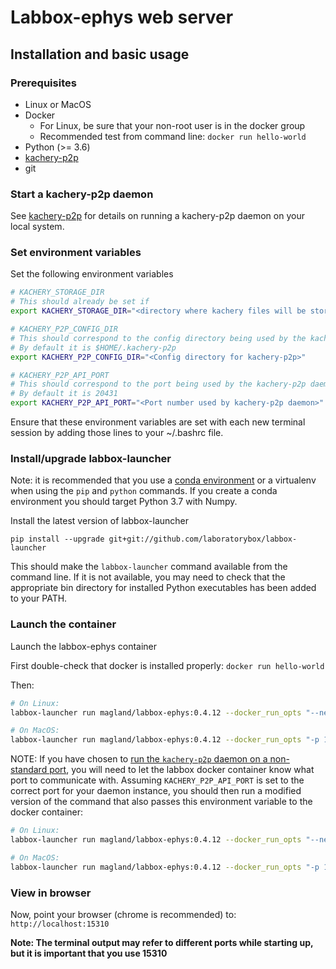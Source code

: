# Labbox-ephys web server

## Installation and basic usage

### Prerequisites

* Linux or MacOS
* Docker
    - For Linux, be sure that your non-root user is in the docker group
    - Recommended test from command line: `docker run hello-world`
* Python (>= 3.6)
* [kachery-p2p](https://github.com/flatironinstitute/kachery-p2p)
* git

### Start a kachery-p2p daemon

See [kachery-p2p](https://github.com/flatironinstitute/kachery-p2p) for details on running a kachery-p2p daemon on your local system.

### Set environment variables

Set the following environment variables

```bash
# KACHERY_STORAGE_DIR
# This should already be set if 
export KACHERY_STORAGE_DIR="<directory where kachery files will be stored>"

# KACHERY_P2P_CONFIG_DIR
# This should correspond to the config directory being used by the kachery-p2p daemon
# By default it is $HOME/.kachery-p2p
export KACHERY_P2P_CONFIG_DIR="<Config directory for kachery-p2p>"

# KACHERY_P2P_API_PORT
# This should correspond to the port being used by the kachery-p2p daemon
# By default it is 20431
export KACHERY_P2P_API_PORT="<Port number used by kachery-p2p daemon>"
```

Ensure that these environment variables are set with each new terminal session by adding those lines to your ~/.bashrc file.

### Install/upgrade labbox-launcher

Note: it is recommended that you use a [conda environment](https://docs.conda.io/projects/conda/en/latest/user-guide/tasks/manage-environments.html) or a virtualenv when using the `pip` and `python` commands. If you create a conda environment you should target Python 3.7 with Numpy.

Install the latest version of labbox-launcher

```
pip install --upgrade git+git://github.com/laboratorybox/labbox-launcher
```

This should make the `labbox-launcher` command available from the command line. If it is not available, you may need to check that the appropriate bin directory for installed Python executables has been added to your PATH.

### Launch the container

Launch the labbox-ephys container

First double-check that docker is installed properly: `docker run hello-world`

Then:

```bash
# On Linux:
labbox-launcher run magland/labbox-ephys:0.4.12 --docker_run_opts "--net host" --kachery $KACHERY_STORAGE_DIR

# On MacOS:
labbox-launcher run magland/labbox-ephys:0.4.12 --docker_run_opts "-p 15310:15310 -p 15308:15308" --kachery $KACHERY_STORAGE_DIR
```

NOTE: If you have chosen to [run the `kachery-p2p` daemon on a non-standard
port](https://github.com/flatironinstitute/kachery-p2p/blob/main/doc/setup_and_installation.md#advanced-configuration), you will need to let the
labbox docker container know what port to communicate with.
Assuming `KACHERY_P2P_API_PORT` is set to the correct port for your daemon instance, you should then run a modified
version of the command that also passes this environment variable to the docker container:

```bash
# On Linux:
labbox-launcher run magland/labbox-ephys:0.4.12 --docker_run_opts "--net host -e KACHERY_P2P_API_PORT=$KACHERY_P2P_API_PORT" --kachery $KACHERY_STORAGE_DIR

# On MacOS:
labbox-launcher run magland/labbox-ephys:0.4.12 --docker_run_opts "-p 15310:15310 -p 15308:15308 -e KACHERY_P2P_API_PORT=$KACHERY_P2P_API_PORT" --kachery $KACHERY_STORAGE_DIR
```

### View in browser

Now, point your browser (chrome is recommended) to: `http://localhost:15310`

**Note: The terminal output may refer to different ports while starting up, but it is important that you use 15310**